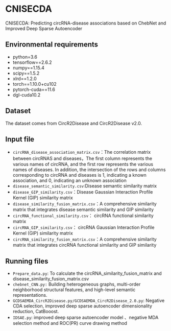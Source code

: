 # CNISECDA

CNISECDA∶ Predicting circRNA-disease associations based on ChebNet and Improved Deep Sparse Autoencoder

## Environmental requirements

- python=3.6
- tensorflow==2.6.2
- numpy==1.15.4
- scipy==1.5.2
- xlrd==1.2.0
- torch==1.10.0+cu102
- pytorch-cuda==11.6
- dgl-cuda10.2

## Dataset

The dataset comes from CircR2Disease and  CircR2Disease v2.0.

## Input file

- `circRNA_disease_association_matrix.csv`：The correlation matrix between circRNAS and diseases，The first column represents the various names of circRNA, and the first row represents the various names of diseases. In addition, the intersection of the rows and columns corresponding to circRNA and diseases is 1, indicating a known association, and 0, indicating an unknown association
- `disease_semantic_similarity.csv`:Disease semantic similarity matrix
- `disease_GIP_similarity.csv`：Disease Gaussian Interaction Profile Kernel (GIP) similarity matrix
- `disease_similarity_fusion_matrix.csv`：A comprehensive similarity matrix that integrates disease semantic similarity and GIP similarity
- `circRNA_functional_similarity.csv`： circRNA functional similarity matrix
- `circRNA_GIP_similarity.csv`： circRNA Gaussian Interaction Profile Kernel (GIP) similarity matrix
- `circRNA_similarity_fusion_matrix.csv`：A comprehensive similarity matrix that integrates circRNA functional similarity and GIP similarity

## Running files

- `Prepare_data.py`:  To calculate the circRNA_similarity_fusion_matrix and disease_similarity_fusion_matrix.csv
- `chebnet_CNN.py:`  Building heterogeneous graphs, multi-order neighborhood structural features, and high-level semantic representations.
- `GCDSAEMDA_CircR2Disease.py/GCDSAEMDA_CircR2Disease_2.0.py`:  Negative CDA selection, improved deep sparse autoencoder dimensionality reduction, CatBooost.
- `IDSAE.py`:  improved deep sparse autoencoder model 、negative MDA selection method  and ROC(PR) curve drawing method 

